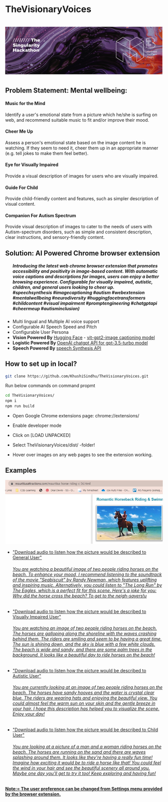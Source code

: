 # TheVisionaryVoices
# ![Image Title](M3.png)
## Problem Statement: Mental wellbeing: 
<h4>Music for the Mind</h4>
<p>Identify a user's emotional state from a picture which he/she is surfing on web, and recommend suitable music to fit and/or improve their mood.</p>

<h4>Cheer Me Up</h4>
<p>Assess a person's emotional state based on the image content he is watching. If they seem to need it, cheer them up in an appropriate manner (e.g. tell jokes to make them feel better).</p>

<h4>Eye for Visually Impaired</h4>
<p>Provide a visual description of images for users who are visually impaired.</p>

<h4>Guide For Child</h4>
<p>Provide child-friendly content and features, such as simpler description of visual content.</p>

<h4>Companion For Autism Spectrum</h4>
<p>Provide visual description of images to cater to the needs of users with Autism-spectrum disorders, such as simple and consistent description, clear instructions, and sensory-friendly content.</p>

## Solution: AI Powered Chrome browser extension
<ul><h5>Introducing the latest web chrome browser extension that promotes accessibility and positivity in image-based content. With automatic voice captions and descriptions for images, users can enjoy a better browsing experience. Configurable for visually impaired, autistic, children, and general users looking to cheer up.
 <br>
#speechsynthesis #imagecaptioning #autism #webextension #mentalwellbeing #neurodiversity #huggingfacetransformers #childcontent #visual impairment #promptengineering #chatgptapi #cheermeup #autisminclusion)
</h5>
  <li>Multi lingual and Multiple AI voice support</li>
  <li>Configurable AI Speech Speed and Pitch</li>
  <li>Configurable User Persona</li>
  <li><b>Vision Powered By</b> <a href="https://huggingface.co/" target="_blank">Hugging Face</a> - <a href="https://api-inference.huggingface.co/models/nlpconnect/vit-gpt2-image-captioning" target="_blank">vit-gpt2-image captioning model</a></li>
  <li><b>Logistic Powered By </b><a href="https://api.openai.com/v1/chat/completions" target="_blank">OpenAI chatgpt API for gpt-3.5-turbo model</a></li>
  <li><b>Speech Powered By</b> <a href="https://developer.chrome.com/blog/web-apps-that-talk-introduction-to-the-speech-synthesis-api/" target="_blank">speech Synthesis API</a></li>
</ul>


## How to set up in local?

```sh
git clone https://github.com/KhushiSindhu/TheVisionaryVoices.git
```
Run below commands on command propmt
```sh
cd TheVisionaryVoices/
npm i
npm run build
```

- Open Google Chrome extensions page: chrome://extensions/

- Enable developer mode

- Click on [LOAD UNPACKED]

- Select TheVisionaryVoices/dist/ -folder!

- Hover over images on any web pages to see the extension working.


## Examples
![Image Title](demoimage.jpg)
<ul>
  <li><a href="https://github.com/KhushiSindhu/TheVisionaryVoices/raw/main/GeneralUser2.m4a">"Download audio to listen how the picture would be described to General User"</li><h6>You are watching a beautiful image of two people riding horses on the beach. To enhance your mood, I recommend listening to the soundtrack of the movie "Seabiscuit" by Randy Newman, which features uplifting and inspiring music. Alternatively, you could listen to "The Long Run" by The Eagles, which is a perfect fit for this scene. Here's a joke for you: Why did the horse cross the beach? To get to the neigh-sayers!u</h6>
  <li><a href="https://github.com/KhushiSindhu/TheVisionaryVoices/raw/main/VisuallyImpaired.m4a">"Download audio to listen how the picture would be described to Visually Impaired User"</li><h6>You are watching an image of two people riding horses on the beach. The horses are galloping along the shoreline with the waves crashing behind them. The riders are smiling and seem to be having a great time. The sun is shining down, and the sky is blue with a few white clouds. The beach is wide and sandy, and there are some palm trees in the background. It looks like a beautiful day to ride horses on the beach!</h6>
  <li><a href="https://github.com/KhushiSindhu/TheVisionaryVoices/raw/main/AutisticUser.m4a">"Download audio to listen how the picture would be described to Autistic User"</li><h6>You are currently looking at an image of two people riding horses on the beach. The horses have sandy hooves and the water is crystal clear blue. The riders are wearing hats and enjoying the beautiful view. You could almost feel the warm sun on your skin and the gentle breeze in your hair. I hope this description has helped you to visualize the scene. Enjoy your day!</h6>
  <li><a href="https://github.com/KhushiSindhu/TheVisionaryVoices/raw/main/child.m4a">"Download audio to listen how the picture would be described to Child User"</li><h6>You are looking at a picture of a man and a woman riding horses on the beach. The horses are running on the sand and there are waves splashing around them. It looks like they're having a really fun time! Imagine how exciting it would be to ride a horse like that! You could feel the wind in your hair and see the beautiful scenery all around you. Maybe one day you'll get to try it too! Keep exploring and having fun!</h6>
</ul>

#### Note:= The user preference can be changed from Settings menu provided by the browser extension.



